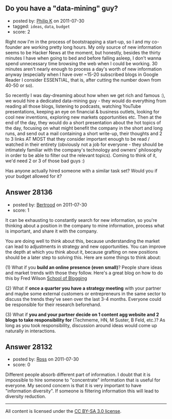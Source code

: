 ## Do you have a "data-mining" guy?

- posted by: [Philip K](https://stackexchange.com/users/-1/12329-philip-k) on 2011-07-30
- tagged: `ideas`, `data`, `budget`
- score: 2

Right now I'm in the process of bootstrapping a start-up, so I and my co-founder are working pretty long hours. My only source of new information seems to be Hacker News at the moment,  but honestly, besides the thirty minutes I have when going to bed and before falling asleep, I don't wanna spend unnecessary time browsing the web when I could be working. 30 minutes aren't nearly enough to process a day's
 worth of new information anyway (especially when I have over ~15-20 subscribed blogs in Google Reader I consider ESSENTIAL, that is, after cutting the number down from 40-50 or so).

So recently I was day-dreaming about how when we get rich and famous :), we would hire a dedicated data-mining guy - they would do everything from reading all those blogs, listening to podcasts, watching YouTube presentations, keeping an eye on financial & business outlets, looking for cool new inventions, exploring new markets opportunities etc. Then at the end of the day, they would do a short presentation about the hot topics of the day, focusing on what might benefit the company in the short and long runs, and send out a mail containing a short write-up, their thoughts and 2 to 3 links AT MOST that they consider important enough to be read / watched in their entirety (obviously not a job for everyone - they should be intimately familiar with the company's technology and owners' philosophy in order to be able to filter out the relevant topics). Coming to think of it, we'd need 2 or 3 of those bad guys :)

Has anyone actually hired someone with a similar task set? Would you if your budget allowed for it?


## Answer 28136

- posted by: [Bertrood](https://stackexchange.com/users/-1/11996-bertrood) on 2011-07-30
- score: 1

<p>It can be exhausting to constantly search for new information, so you're thinking about a position in the company to mine information, process what is important, and share it with the company.</p>

<p>You are doing well to think about this, because understanding the market can lead to adjustments in strategy and new opportunities.  You can improve the depth at which you think about it, because grafting on new positions should be a later step to solving this.  Here are some things to think about:</p>

<p>(1) What if you <strong>build an online presence (even small)</strong>? People share ideas and market trends with those they follow.  Here's a great blog on how to do this by Fred Wilson <a href="http://www.avc.com/a_vc/2011/07/the-fred-wilson-school-of-blogging.html" rel="nofollow">School of Blogging</a></p>

<p>(2) What if <strong>once a quarter you have a strategy meeting</strong> with your partner and maybe some external customers or entrepreneurs in the same sector to discuss the trends they've seen over the last 3-4 months.  Everyone could be responsible for their research beforehand.</p>

<p>(3) What if <strong>you and your partner decide on 1 content agg website and 2 blogs to take responsibility for</strong> (Techmeme, HN, M Suster, B Feld, etc.)?  As long as you took responsibility, discussion around ideas would come up naturally in interactions.</p>



## Answer 28132

- posted by: [Ross](https://stackexchange.com/users/-1/1390-ross) on 2011-07-30
- score: 0

Different people absorb different part of information. I doubt that it is impossible to hire someone to "concentrate" information that is useful for everyone. My second concern is that it is very important to have "information diversity". If someone is filtering information this will lead to diversity reduction.



---

All content is licensed under the [CC BY-SA 3.0 license](https://creativecommons.org/licenses/by-sa/3.0/).

